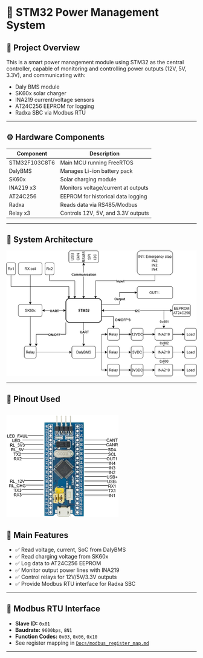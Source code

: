 # 🔋 STM32 Power Management System

## 📌 Project Overview
This is a smart power management module using STM32 as the central controller, capable of monitoring and controlling power outputs (12V, 5V, 3.3V), and communicating with:
- Daly BMS module
- SK60x solar charger
- INA219 current/voltage sensors
- AT24C256 EEPROM for logging
- Radxa SBC via Modbus RTU

---
## ⚙️ Hardware Components

| Component      | Description                          |
|----------------|--------------------------------------|
| STM32F103C8T6  | Main MCU running FreeRTOS           |
| DalyBMS        | Manages Li-ion battery pack           |
| SK60x          | Solar charging module                 |
| INA219 x3      | Monitors voltage/current at outputs   |
| AT24C256       | EEPROM for historical data logging    |
| Radxa          | Reads data via RS485/Modbus           |
| Relay x3       | Controls 12V, 5V, and 3.3V outputs     |

---

## 📐 System Architecture

![System Architecture](./Docs/power_manage_flow.png)

---
## 🧷 Pinout Used

![Pinout Used](./Docs/pin_used.png)
---
## 🧰 Main Features

- ✅ Read voltage, current, SoC from DalyBMS
- ✅ Read charging voltage from SK60x
- ✅ Log data to AT24C256 EEPROM
- ✅ Monitor output power lines with INA219
- ✅ Control relays for 12V/5V/3.3V outputs
- ✅ Provide Modbus RTU interface for Radxa SBC

---
## 🔌 Modbus RTU Interface

- **Slave ID:** `0x01`
- **Baudrate:** `9600bps`, `8N1`
- **Function Codes:** `0x03`, `0x06`, `0x10`
- See register mapping in [`Docs/modbus_register_map.md`](./Docs/modbus_register_map.md)

---